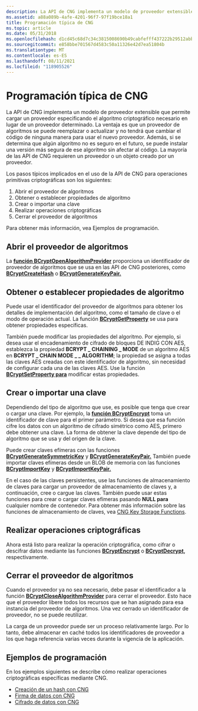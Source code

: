 ```yaml
---
description: La API de CNG implementa un modelo de proveedor extensible que permite cargar un proveedor especificando el algoritmo criptográfico necesario en lugar de un proveedor determinado.
ms.assetid: a88a089b-4afe-4201-96f7-97f19bce18a1
title: Programación típica de CNG
ms.topic: article
ms.date: 05/31/2018
ms.openlocfilehash: d1cd45c68d7c34c3815008690b49cabfefff437222b29512abbf858cf3b370f1
ms.sourcegitcommit: e858bbe701567d4583c50a11326e42d7ea51804b
ms.translationtype: MT
ms.contentlocale: es-ES
ms.lasthandoff: 08/11/2021
ms.locfileid: "118905526"
---
```

# <a name="typical-cng-programming"></a>Programación típica de CNG

La API de CNG implementa un modelo de proveedor extensible que permite cargar un proveedor especificando el algoritmo criptográfico necesario en lugar de un proveedor determinado. La ventaja es que un proveedor de algoritmos se puede reemplazar o actualizar y no tendrá que cambiar el código de ninguna manera para usar el nuevo proveedor. Además, si se determina que algún algoritmo no es seguro en el futuro, se puede instalar una versión más segura de ese algoritmo sin afectar al código. La mayoría de las API de CNG requieren un proveedor o un objeto creado por un proveedor.

Los pasos típicos implicados en el uso de la API de CNG para operaciones primitivas criptográficas son los siguientes:

1.  Abrir el proveedor de algoritmos
2.  Obtener o establecer propiedades de algoritmo
3.  Crear o importar una clave
4.  Realizar operaciones criptográficas
5.  Cerrar el proveedor de algoritmos

Para obtener más información, vea Ejemplos de programación.

## <a name="opening-the-algorithm-provider"></a>Abrir el proveedor de algoritmos

La [**función BCryptOpenAlgorithmProvider**](/windows/desktop/api/Bcrypt/nf-bcrypt-bcryptopenalgorithmprovider) proporciona un identificador de proveedor de algoritmos que se usa en las API de CNG posteriores, como [**BCryptCreateHash**](/windows/desktop/api/Bcrypt/nf-bcrypt-bcryptcreatehash) o [**BCryptGenerateKeyPair.**](/windows/desktop/api/Bcrypt/nf-bcrypt-bcryptgeneratekeypair)

## <a name="getting-or-setting-algorithm-properties"></a>Obtener o establecer propiedades de algoritmo

Puede usar el identificador del proveedor de algoritmos para obtener los detalles de implementación del algoritmo, como el tamaño de clave o el modo de operación actual. La función [**BCryptGetProperty**](/windows/desktop/api/Bcrypt/nf-bcrypt-bcryptgetproperty) se usa para obtener propiedades específicas.

También puede modificar las propiedades del algoritmo. Por ejemplo, si desea usar el encadenamiento de cifrado de bloques DE INDIG CON AES, establezca la propiedad **BCRYPT \_ CHAINING \_ MODE** de un algoritmo AES en **BCRYPT \_ CHAIN MODE \_ \_ ALGORITHM**; la propiedad se asigna a todas las claves AES creadas con este identificador de algoritmo, sin necesidad de configurar cada una de las claves AES. Use la función [**BCryptSetProperty para**](/windows/desktop/api/Bcrypt/nf-bcrypt-bcryptsetproperty) modificar estas propiedades.

## <a name="creating-or-importing-a-key"></a>Crear o importar una clave

Dependiendo del tipo de algoritmo que use, es posible que tenga que crear o cargar una clave. Por ejemplo, la [**función BCryptEncrypt**](/windows/desktop/api/Bcrypt/nf-bcrypt-bcryptencrypt) toma un identificador de clave para el primer parámetro. Si desea que esa función cifre los datos con un algoritmo de cifrado simétrico como AES, primero debe obtener una clave. La forma de obtener la clave depende del tipo de algoritmo que se usa y del origen de la clave.

Puede crear claves efímeras con las funciones [**BCryptGenerateSymmetricKey**](/windows/desktop/api/Bcrypt/nf-bcrypt-bcryptgeneratesymmetrickey) y [**BCryptGenerateKeyPair.**](/windows/desktop/api/Bcrypt/nf-bcrypt-bcryptgeneratekeypair) También puede importar claves efímeras desde un BLOB de memoria con las funciones [**BCryptImportKey**](/windows/desktop/api/Bcrypt/nf-bcrypt-bcryptimportkey) y [**BCryptImportKeyPair.**](/windows/desktop/api/Bcrypt/nf-bcrypt-bcryptimportkeypair)

En el caso de las claves persistentes, use las funciones de almacenamiento de claves para cargar un proveedor de almacenamiento de claves y, a continuación, cree o cargue las claves. También puede usar estas funciones para crear o cargar claves efímeras pasando **NULL para** cualquier nombre de contenedor. Para obtener más información sobre las funciones de almacenamiento de claves, vea [CNG Key Storage Functions](cng-key-storage-functions.md).

## <a name="performing-cryptographic-operations"></a>Realizar operaciones criptográficas

Ahora está listo para realizar la operación criptográfica, como cifrar o descifrar datos mediante las funciones [**BCryptEncrypt**](/windows/desktop/api/Bcrypt/nf-bcrypt-bcryptencrypt) o [**BCryptDecrypt,**](/windows/desktop/api/Bcrypt/nf-bcrypt-bcryptdecrypt) respectivamente.

## <a name="closing-the-algorithm-provider"></a>Cerrar el proveedor de algoritmos

Cuando el proveedor ya no sea necesario, debe pasar el identificador a la función [**BCryptCloseAlgorithmProvider**](/windows/desktop/api/Bcrypt/nf-bcrypt-bcryptclosealgorithmprovider) para cerrar el proveedor. Esto hace que el proveedor libere todos los recursos que se han asignado para esa instancia del proveedor de algoritmos. Una vez cerrado un identificador de proveedor, no se puede reutilizar.

La carga de un proveedor puede ser un proceso relativamente largo. Por lo tanto, debe almacenar en caché todos los identificadores de proveedor a los que haga referencia varias veces durante la vigencia de la aplicación.

## <a name="programming-examples"></a>Ejemplos de programación

En los ejemplos siguientes se describe cómo realizar operaciones criptográficas específicas mediante CNG.

-   [Creación de un hash con CNG](creating-a-hash-with-cng.md)
-   [Firma de datos con CNG](signing-data-with-cng.md)
-   [Cifrado de datos con CNG](encrypting-data-with-cng.md)

 

 



